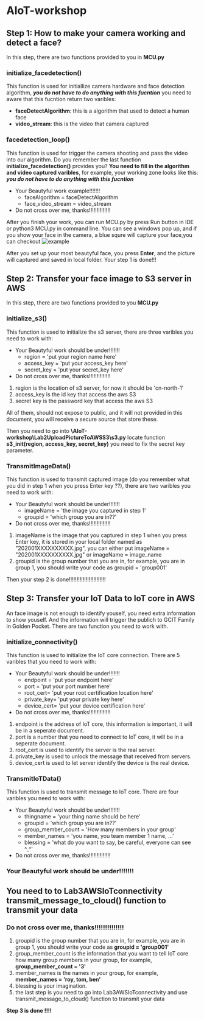 # AIoT-workshop

## Step 1: How to make your camera working and detect a face?

In this step, there are two functions provided to you in **MCU.py**
### initialize_facedetection()
This function is used for initiallize camera hardware and face detection algorithm, ***you do not have to do anything with this fucntion***
you need to aware that this fucntion return two varibles:
+ **faceDetectAlgorithm**: this is a algorithm that used to detect a human face 
+ **video_stream**: this is the video that camera captured
### facedetection_loop()
This function is used for trigger the camera shooting and pass the video into our algorithm. Do you remember the last function **initialize_facedetection()** provides you? **You need to fill in the algorithm and video captured varibles**, for example, your working zone looks like this: ***you do not have to do anything with this fucntion*** 
+  Your Beautyful work example!!!!!!!
    + faceAlgorithm = faceDetectAlgorithm 
    + face_video_stream = video_stream
+ Do not cross over me, thanks!!!!!!!!!!!!!! 

After you finish your work, you can run MCU.py by press Run button in IDE or python3 MCU.py in command line. You can see a windows pop up, and if you show your face in the camera, a blue squre will capture your face,you can checkout ![example](https://github.com/roeyhappy/AIoT-workshop/blob/master/20200109105148.jpg)

After you set up your most beautyful face, you press **Enter**, and the picture will captured and saved in local folder. Your step 1 is done!!!

## Step 2: Transfer your face image to S3 server in AWS
In this step, there are two functions provided to you **MCU.py**
### initialize_s3()
This function is used to initialize the s3 server, there are three varibles you need to work with:

+  Your Beautyful work should be under!!!!!!!
    + region = 'put your region name here'
    + access_key = 'put your access_key here'
    + secret_key = 'put your secret_key here'
+ Do not cross over me, thanks!!!!!!!!!!!!!! 

1. region is the location of s3 server, for now it should be 'cn-north-1'
2. access_key is the id key that access the aws S3
3. secret key is the password key that access the aws S3

All of them, should not expose to public, and it will not provided in this document, you will receive a secure source that store these.

Then you need to go into **\AIoT-workshop\Lab2UploadPictureToAWSS3\s3.py** locate function  **s3_init(region, access_key, secret_key)** you need to fix the secret key parameter.
### TransmitImageData()
This function is used to transmit captured image (do you remember what you did in step 1 when you press Enter key ??), there are two varibles you need to work with:

+  Your Beautyful work should be under!!!!!!!
    + imageName = 'the image you captured in step 1'
    + groupid = 'which group you are in??'    
+ Do not cross over me, thanks!!!!!!!!!!!!!!

1. imageName is the image that you captured in step 1 when you press Enter key, it is stored in your local folder named as "202001XXXXXXXXXX.jpg", you can either put imageName = "202001XXXXXXXXXX.jpg" or imageName = image_name
2. groupid is the group number that you are in, for example, you are in group 1, you should write your code as groupid = 'group001'

Then your step 2 is done!!!!!!!!!!!!!!!!!!!!!!!!

## Step 3: Transfer your IoT Data to IoT core in AWS
An face image is not enough to identify youself, you need extra information to show youself. And the information will trigger the publich to GCIT Family in Golden Pocket. There are two function you need to work with.
### initialize_connectivity()
This function is used to initialize the IoT core connection. There are 5 varibles that you need to work with:

+  Your Beautyful work should be under!!!!!!!
    + endpoint = 'put your endpoint here'
    + port = 'put your port number here'
    + root_cert= 'put your root certification location here'
    + private_key= 'put your private key here'
    + device_cert= 'put your device certification here'   
+ Do not cross over me, thanks!!!!!!!!!!!!!!

1. endpoint is the address of IoT core, this information is important, it will be in a seperate document.
2. port is a number that you need to connect to IoT core, it will be in a seperate document.
3. root_cert is used to identify the server is the real server.
4. private_key is used to unlock the message that received from servers.
5. device_cert is used to let server identify the device is the real device.

### TransmitIoTData()
This function is used to transmit message to IoT core. There are four varibles you need to work with:

+  Your Beautyful work should be under!!!!!!!
    + thingname = 'your thing name should be here'
    + groupid = 'which group you are in??'
    + group_member_count = 'How many members in your group'
    + member_names = 'you name, you team member 1 name, ...'
    + blessing = 'what do you want to say, be careful, everyone can see ^_^'   
+ Do not cross over me, thanks!!!!!!!!!!!!!!

### Your Beautyful work should be under!!!!!!!
## You need to to Lab3AWSIoTconnectivity transmit_message_to_cloud() function to transmit your data
    
### Do not cross over me, thanks!!!!!!!!!!!!!!

1. groupid is the group number that you are in, for example, you are in group 1, you should write your code as **groupid = 'group001'**
2. group_member_count is the information that you want to tell IoT core how many group members in your group, for example, **group_member_count = '3'**
3. member_names is the names in your group, for example, **member_names = 'roy, tom, ben'**
4. blessing is your imagination.
5. the last step is you need to go into Lab3AWSIoTconnectivity and use transmit_message_to_cloud() function to transmit your data

**Step 3 is done !!!!**


